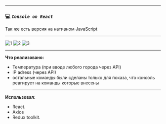 ____
 ### :computer: *`Console on React`*
 Так же есть версия на нативном JavaScript
____

![1](https://user-images.githubusercontent.com/95306473/183500331-b5907aec-70a6-46dc-b113-6d58d054ec4c.png)
![2](https://user-images.githubusercontent.com/95306473/183500343-cf98bce9-6b2b-42ff-bced-e549e927b116.png)
![3](https://user-images.githubusercontent.com/95306473/183500354-f446634d-f4ff-40de-b340-3cb5c32b86db.png)

____
**Что реализовано:**
- Температура (при вводе любого города через API)
- IP adress (через API)
- остальные команды были сделаны только для показа, что консоль реагирует на команды которые внесены
  ____
**Использовал:**
- React.
- Axios
- Redux toolkit.

